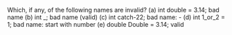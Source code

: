 Which, if any, of the following names are invalid? 
    (a) int double = 3.14;      bad name
    (b) int _;                  bad name (valid)
    (c) int catch-22;           bad name: -
    (d) int 1_or_2 = 1;         bad name: start with number
    (e) double Double = 3.14;   valid